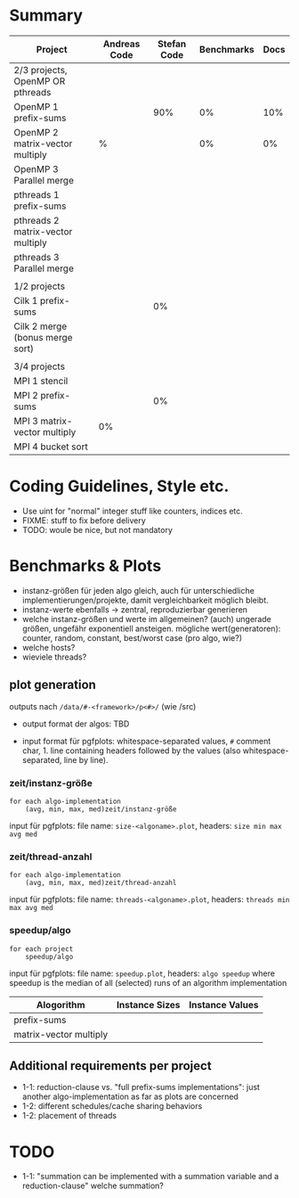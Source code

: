 # Summary

| Project                           | Andreas Code | Stefan Code | Benchmarks | Docs |
| --------------------------------- | ------------ | ----------- | ---------- | ---- |
| 2/3 projects, OpenMP OR pthreads  |              |             |            |      |
| OpenMP 1 prefix-sums              |              |     90%     |     0%     | 10%  |
| OpenMP 2 matrix-vector multiply   |       %      |             |     0%     |  0%  |
| OpenMP 3 Parallel merge           |              |             |            |      |
| pthreads 1 prefix-sums            |              |             |            |      |
| pthreads 2 matrix-vector multiply |              |             |            |      |
| pthreads 3 Parallel merge         |              |             |            |      |
|                                   |              |             |            |      |
| 1/2 projects                      |              |             |            |      |
| Cilk 1 prefix-sums                |              |      0%     |            |      |
| Cilk 2 merge (bonus merge sort)   |              |             |            |      |
|                                   |              |             |            |      |
| 3/4 projects                      |              |             |            |      |
| MPI 1 stencil                     |              |             |            |      |
| MPI 2 prefix-sums                 |              |      0%     |            |      |
| MPI 3 matrix-vector multiply      |      0%      |             |            |      |
| MPI 4 bucket sort                 |              |             |            |      |

# Coding Guidelines, Style etc.
* Use uint for "normal" integer stuff like counters, indices etc.
* FIXME: stuff to fix before delivery
* TODO: woule be nice, but not mandatory

# Benchmarks & Plots
*	instanz-größen für jeden algo gleich, auch für unterschiedliche implementierungen/projekte,
	damit vergleichbarkeit möglich bleibt.
*	instanz-werte ebenfalls -> zentral, reproduzierbar generieren
*	welche instanz-größen und werte im allgemeinen?
	(auch) ungerade größen, ungefähr exponentiell ansteigen.
	mögliche wert(generatoren): counter, random, constant, best/worst case (pro algo, wie?)
*	welche hosts?
*	wieviele threads?

## plot generation
outputs nach `/data/#-<framework>/p<#>/` (wie /src)

*	output format der algos:
	TBD

*	input format für pgfplots:
	whitespace-separated values, `#` comment char, 1. line containing headers followed by the values (also whitespace-separated, line by line).

###	zeit/instanz-größe
		
	for each algo-implementation
		(avg, min, max, med)zeit/instanz-größe

input für pgfplots: file name: `size-<algoname>.plot`,
headers: `size min max avg med`

###	zeit/thread-anzahl
	for each algo-implementation
		(avg, min, max, med)zeit/thread-anzahl

input für pgfplots: file name: `threads-<algoname>.plot`,
headers: `threads min max avg med`

###	speedup/algo
	for each project
		speedup/algo

input für pgfplots: file name: `speedup.plot`,
headers: `algo speedup` where speedup is the median of all (selected) runs of an algorithm implementation

Alogorithm               | Instance Sizes | Instance Values |
-------------------------|--------------- | --------------- |
prefix-sums              |                |                 |
matrix-vector multiply   |                |                 |

## Additional requirements per project

*	1-1: reduction-clause vs. "full prefix-sums implementations":
	just another algo-implementation as far as plots are concerned
*	1-2: different schedules/cache sharing behaviors
*	1-2: placement of threads

# TODO

* 1-1: "summation can be implemented with a summation variable and a reduction-clause"
welche summation?

